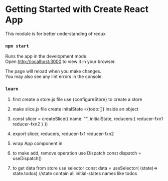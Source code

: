 # Getting Started with Create React App

This module is for better understanding of redux


### `npm start`

Runs the app in the development mode.\
Open [http://localhost:3000](http://localhost:3000) to view it in your browser.

The page will reload when you make changes.\
You may also see any lint errors in the console.

### `learn`

1. first create a store.js file
   use {configureStore} to create a store
2. make slice.js file
   create initalState ={todo:[]} inside an object

3. const slicer = createSlice({
    name: "",
    initialState,
    reducers:{
        reducer-fxn1
        reducer-fxn2
    }
})

4. export slicer, reducers, reducer-fx1 reducer-fxn2
5. wrap App component in <provider store={store}> <App /> <provider>
6. to make add, remove operation use Dispatch
    const dispatch = useDispatch()
7. to get data from store use selector
    const data = useSelector( (state)=> state.todos) //state contain all initial-states names like todos
